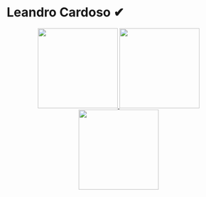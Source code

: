 # Leandro Cardoso ✔

<div align="center">
  <a href="https://github.com/Leandro-Cardoso">
  <img height="180em" src="https://github-readme-stats.vercel.app/api?username=Leandro-Cardoso&show_icons=true&theme=chartreuse-dark&include_all_commits=true&count_private=true"/>
  <img height="180em" src="https://github-readme-stats.vercel.app/api/top-langs/?username=Leandro-Cardoso&layout=compact&langs_count=7&theme=chartreuse-dark"/>
</div>

<div align="center">
  <img height="180em" src="https://github-readme-stats.vercel.app/api/wakatime?username=LeandroCardoso&theme=chartreuse-dark"/>
</div>

<!--
**Leandro-Cardoso/Leandro-Cardoso** is a ✨ _special_ ✨ repository because its `README.md` (this file) appears on your GitHub profile.

Here are some ideas to get you started:

- 🔭 I’m currently working on ...
- 🌱 I’m currently learning ...
- 👯 I’m looking to collaborate on ...
- 🤔 I’m looking for help with ...
- 💬 Ask me about ...
- 📫 How to reach me: ...
- 😄 Pronouns: ...
- ⚡ Fun fact: ...
-->
